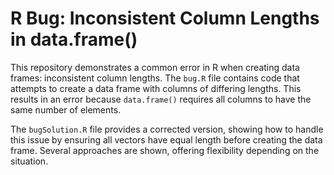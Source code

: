 # R Bug: Inconsistent Column Lengths in data.frame()

This repository demonstrates a common error in R when creating data frames:  inconsistent column lengths.  The `bug.R` file contains code that attempts to create a data frame with columns of differing lengths. This results in an error because `data.frame()` requires all columns to have the same number of elements.

The `bugSolution.R` file provides a corrected version, showing how to handle this issue by ensuring all vectors have equal length before creating the data frame.  Several approaches are shown, offering flexibility depending on the situation.
